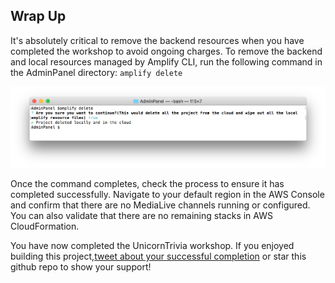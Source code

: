 ## Wrap Up

It's absolutely critical to remove the backend resources when you have completed the workshop to avoid ongoing charges. To remove the backend and local resources managed by Amplify CLI, run the following command in the AdminPanel directory: `amplify delete`

![delete](../.images/delete.png)

Once the command completes, check the process to ensure it has completed successfully. Navigate to your default region in the AWS Console and confirm that there are no MediaLive channels running or configured. You can also validate that there are no remaining stacks in AWS CloudFormation.

You have now completed the UnicornTrivia workshop. If you enjoyed building this project,[tweet about your successful completion](https://ctt.ac/a33ay) or star this github repo to show your support!
